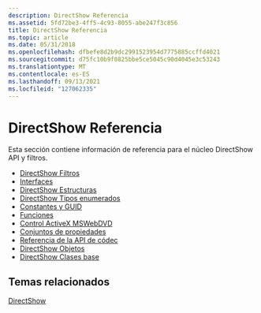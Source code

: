 ```yaml
---
description: DirectShow Referencia
ms.assetid: 5fd72be3-4ff5-4c93-8055-abe247f3c856
title: DirectShow Referencia
ms.topic: article
ms.date: 05/31/2018
ms.openlocfilehash: dfbefe8d2b9dc2991523954d7775885ccffd4021
ms.sourcegitcommit: d75fc10b9f0825bbe5ce5045c90d4045e3c53243
ms.translationtype: MT
ms.contentlocale: es-ES
ms.lasthandoff: 09/13/2021
ms.locfileid: "127062335"
---
```

# <a name="directshow-reference"></a>DirectShow Referencia

Esta sección contiene información de referencia para el núcleo DirectShow API y filtros.

-   [DirectShow Filtros](directshow-filters.md)
-   [Interfaces](interfaces.md)
-   [DirectShow Estructuras](directshow-structures.md)
-   [DirectShow Tipos enumerados](directshow-enumerated-types.md)
-   [Constantes y GUID](constants-and-guids.md)
-   [Funciones](functions.md)
-   [Control ActiveX MSWebDVD](mswebdvd-activex-control.md)
-   [Conjuntos de propiedades](property-sets.md)
-   [Referencia de la API de códec](codec-api-reference.md)
-   [DirectShow Objetos](directshow-objects.md)
-   [DirectShow Clases base](directshow-base-classes.md)

## <a name="related-topics"></a>Temas relacionados

<dl> <dt>

[DirectShow](directshow.md)
</dt> </dl>

 

 




